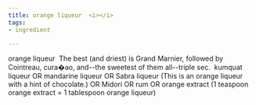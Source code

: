 ```yaml
---
title: orange liqueur  <i></i>
tags:
- ingredient

---
```

orange liqueur  The best (and driest) is Grand Marnier, followed by Cointreau, cura�ao, and--the sweetest of them all--triple sec.  kumquat liqueur OR mandarine liqueur OR Sabra liqueur (This is an orange liqueur with a hint of chocolate.) OR Midori OR rum OR orange extract (1 teaspoon orange extract = 1 tablespoon orange liqueur)
